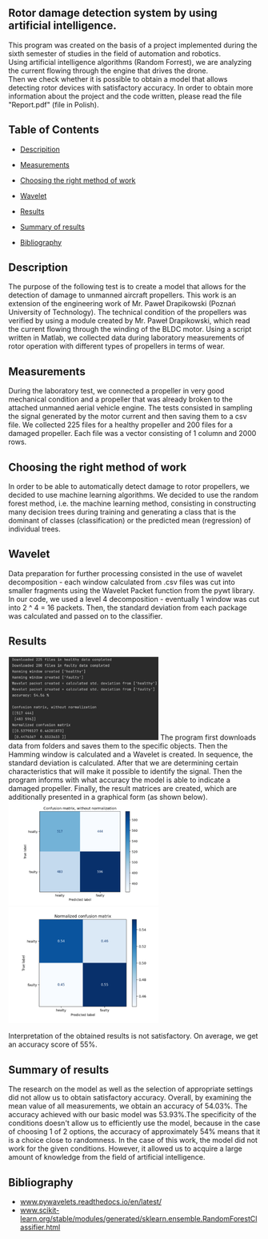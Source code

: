 Rotor damage detection system by using artificial intelligence.
---
This program was created on the basis of a project implemented during the sixth semester of studies in the field of automation and robotics. </br>
Using artificial intelligence algorithms (Random Forrest), we are analyzing the current flowing through the engine that drives the drone.</br> Then we check whether it is possible to obtain a model that allows detecting rotor devices with satisfactory accuracy. In order to obtain more information about the project and the code written, please read the file "Report.pdf" (file in Polish).

## Table of Contents

- [Descripition](#description)

- [Measurements](#measurements)

- [Choosing the right method of work](#choosing-the-right-method-of-work)

- [Wavelet](#wavelet)

- [Results](#results)

- [Summary of results](#summary-of-results)

- [Bibliography](#bibliography)

## Description

The purpose of the following test is to create a model that allows for the detection of damage to unmanned aircraft propellers. This work is an extension of the engineering work of Mr. Paweł Drapikowski (Poznań University of Technology). The technical condition of the propellers was verified by using a module created by Mr. Paweł Drapikowski, which read the current flowing through the winding of the BLDC motor. Using a script written in Matlab, we collected data during laboratory measurements of rotor operation with different types of propellers in terms of wear.

## Measurements
During the laboratory test, we connected a propeller in very good mechanical condition and a propeller that was already broken to the attached unmanned aerial vehicle engine.
The tests consisted in sampling the signal generated by the motor current and then saving them to a csv file. We collected 225 files for a healthy propeller and 200 files for a damaged propeller. Each file was a vector consisting of 1 column and 2000 rows.

## Choosing the right method of work
In order to be able to automatically detect damage to rotor propellers, we decided to use machine learning algorithms. We decided to use the random forest method, i.e. the machine learning method, consisting in constructing many decision trees during training and generating a class that is the dominant of classes (classification) or the predicted mean (regression) of individual trees.

## Wavelet
Data preparation for further processing consisted in the use of wavelet decomposition - each window calculated from .csv files was cut into smaller fragments using the Wavelet Packet function from the pywt library. In our code, we used a level 4 decomposition - eventually 1 window was cut into 2 ^ 4 = 16 packets. Then, the standard deviation from each package was calculated and passed on to the classifier.

## Results
<img src="readme-files/zdj1.png" alt="results" width="300"/> 
The program first downloads data from folders and saves them to the specific objects. Then the Hamming window is calculated and a Wavelet is created. In sequence, the standard deviation is calculated. After that we are determining certain characteristics that will make it possible to identify the signal. Then the program informs with what accuracy the model is able to indicate a damaged propeller. Finally, the result matrices are created, which are additionally presented in a graphical form (as shown below).

<img src="readme-files/zdj2.png" alt="matrix1" width="300"/> 
<img src="readme-files/zdj3.png" alt="matrix2" width="300"/> 

Interpretation of the obtained results is not satisfactory. On average, we get an accuracy score of 55%. 

## Summary of results
The research on the model as well as the selection of appropriate settings did not allow us to obtain satisfactory accuracy. Overall, by examining the mean value of all measurements, we obtain an accuracy of 54.03%. The accuracy achieved with our basic model was 53.93%.The specificity of the conditions doesn't allow us to efficiently use the model, because in the case of choosing 1 of 2 options, the accuracy of approximately 54% means that it is a choice close to randomness. In the case of this work, the model did not work for the given conditions. However, it allowed us to acquire a large amount of knowledge from the field of artificial intelligence.

## Bibliography
- www.pywavelets.readthedocs.io/en/latest/
- www.scikit-learn.org/stable/modules/generated/sklearn.ensemble.RandomForestClassifier.html 
